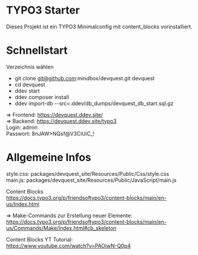 # TYPO3 Starter

Dieses Projekt ist ein TYPO3 Minimalconfig mit content_blocks vorinstalliert.  

# Schnellstart

Verzeichnis wählen
- git clone git@github.com:mindbox/devquest.git devquest
- cd devquest
- ddev start
- ddev composer install
- ddev import-db --src=.ddev/db_dumps/devquest_db_start.sql.gz

=> Frontend: https://devquest.ddev.site/  
=> Backend: https://devquest.ddev.site/typo3  
Login: admin  
Passwort: 8nJAW>NQsf@V3CiUiC_!  

# Allgemeine Infos

style.css: packages/devquest_site/Resources/Public/Css/style.css  
main.js: packages/devquest_site/Resources/Public/JavaScript/main.js

Content Blocks  
https://docs.typo3.org/p/friendsoftypo3/content-blocks/main/en-us/Index.html

=> Make-Commands zur Erstellung neuer Elemente:  
https://docs.typo3.org/p/friendsoftypo3/content-blocks/main/en-us/Commands/Make/Index.html#cb_skeleton

Content Blocks YT Tutorial:  
https://www.youtube.com/watch?v=PAOiwN-Q0p4